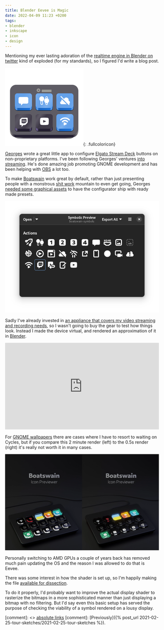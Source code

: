 ```yaml
---
title: Blender Eevee is Magic
date: 2022-04-09 11:23 +0200
tags:
- blender
- inkscape
- icon
- design
---
```

Mentioning my ever lasting adoration of the [realtime engine in Blender on twitter](https://twitter.com/jimmac/status/1512533410677469188) kind of exploded (for my standards), so I figured I'd write a blog post.

![Boatswain](com.feaneron.Boatswain.svg){: .fullcoloricon}

[Georges](https://feaneron.com/) wrote a great little app to configure [Elgato Stream Deck](https://www.elgato.com/en/stream-deck) buttons on non-proprietary platforms. I've been following Georges' ventures [into streaming](https://www.youtube.com/c/GeorgesStavracas/videos). He's done amazing job promoting GNOME development and has been helping with [OBS](https://obsproject.com/) a lot too.

To make [Boatswain](https://feaneron.com/2022/03/17/boatswain-your-stream-deck-app-for-linux/) work great by default, rather than just presenting people with a monstrous [shit work](https://zachholman.com/posts/shit-work/) mountain to even get going, Georges [needed some graphical assets](https://gitlab.gnome.org/World/boatswain/-/issues/18) to have the configurator ship with ready made presets. 

![Boatswain Screenshot](scr-boatswain.png)

Sadly I've already invested in [an appliance that covers my video streaming and recording needs](https://www.blackmagicdesign.com/products/atemmini), so I wasn't going to buy the gear to test how things look. Instead I made the device virtual, and rendered an approximation of it in [Blender](https://flathub.org/apps/details/org.blender.Blender).

<iframe src="https://player.vimeo.com/video/697659862?h=41eb37e115&amp;badge=0&amp;autopause=0&amp;player_id=0&amp;app_id=58479" frameborder="0" allow="autoplay; fullscreen; picture-in-picture" allowfullscreen style="width: 100%; height: auto; aspect-ratio: 16 / 9;"></iframe>
<script src="https://player.vimeo.com/api/player.js"></script>


For [GNOME wallpapers](https://gitlab.gnome.org/GNOME/gnome-backgrounds/) there are cases where I have to resort to waiting on Cycles, but if you compare this 2 minute render (left) to the 0.5s render (right) it's really not worth it in many cases. 

![Cycles left, Eevee right](171-stream-deck.webp)

Personally switching to AMD GPUs a couple of years back has removed much pain updating the OS and the reason I was allowed to do that is Eevee.

There was some interest in how the shader is set up, so I'm happily making the file [available for dissection](https://www.blendswap.com/blend/29924).

To do it properly, I'd probably want to improve the actual display shader to rasterize the bitmaps in a more sophisticated manner than just displaying a bitmap with no filtering. But I'd say even this basic setup has served the purpose of checking the viability of a symbol rendered on a lousy display.

[comment]: <> <a href="{{ site.url }}{{ page.url }}">absolute links</a>
[comment]: [Previously]({% post_url 2021-02-25-tour-sketches/2021-02-25-tour-sketches %}).